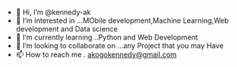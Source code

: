 - 👋 Hi, I’m @kennedy-ak
- 👀 I’m interested in ...MObile development,Machine Learning,Web development and Data science
- 🌱 I’m currently learning ..Python and Web Development
- 💞️ I’m looking to collaborate on ...any Project that you may Have
- 📫 How to reach me . akogokennedy@gmail.com

<!---
kennedy-ak/kennedy-ak is a ✨ special ✨ repository because its `README.md` (this file) appears on your GitHub profile.
You can click the Preview link to take a look at your changes.
--->
